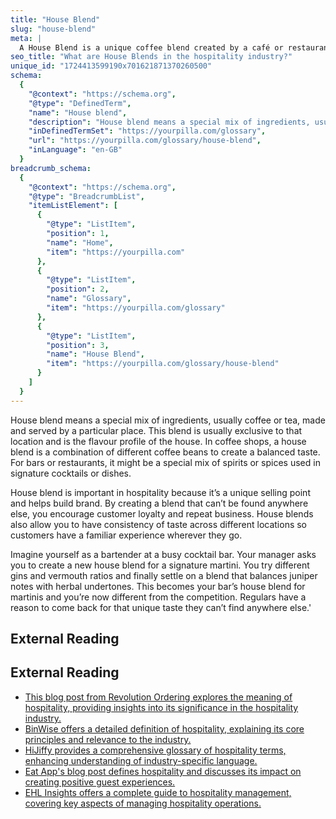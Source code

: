 ```yaml
---
title: "House Blend"
slug: "house-blend"
meta: |
  A House Blend is a unique coffee blend created by a café or restaurant, offering a distinct flavour profile that represents the establishment's signature taste.
seo_title: "What are House Blends in the hospitality industry?"
unique_id: "1724413599190x701621871370260500"
schema:
  {
    "@context": "https://schema.org",
    "@type": "DefinedTerm",
    "name": "House blend",
    "description": "House blend means a special mix of ingredients, usually coffee or tea, made and served by a particular place, reflecting the location's unique flavour profile.",
    "inDefinedTermSet": "https://yourpilla.com/glossary",
    "url": "https://yourpilla.com/glossary/house-blend",
    "inLanguage": "en-GB"
  }
breadcrumb_schema:
  {
    "@context": "https://schema.org",
    "@type": "BreadcrumbList",
    "itemListElement": [
      {
        "@type": "ListItem",
        "position": 1,
        "name": "Home",
        "item": "https://yourpilla.com"
      },
      {
        "@type": "ListItem",
        "position": 2,
        "name": "Glossary",
        "item": "https://yourpilla.com/glossary"
      },
      {
        "@type": "ListItem",
        "position": 3,
        "name": "House Blend",
        "item": "https://yourpilla.com/glossary/house-blend"
      }
    ]
  }
---
```


House blend means a special mix of ingredients, usually coffee or tea, made and served by a particular place. This blend is usually exclusive to that location and is the flavour profile of the house. In coffee shops, a house blend is a combination of different coffee beans to create a balanced taste. For bars or restaurants, it might be a special mix of spirits or spices used in signature cocktails or dishes.

House blend is important in hospitality because it’s a unique selling point and helps build brand. By creating a blend that can’t be found anywhere else, you encourage customer loyalty and repeat business. House blends also allow you to have consistency of taste across different locations so customers have a familiar experience wherever they go.

Imagine yourself as a bartender at a busy cocktail bar. Your manager asks you to create a new house blend for a signature martini. You try different gins and vermouth ratios and finally settle on a blend that balances juniper notes with herbal undertones. This becomes your bar’s house blend for martinis and you’re now different from the competition. Regulars have a reason to come back for that unique taste they can’t find anywhere else.'

## External Reading



## External Reading

*   [This blog post from Revolution Ordering explores the meaning of hospitality, providing insights into its significance in the hospitality industry.](https://www.revolutionordering.com/blog/hospitality-meaning)
*   [BinWise offers a detailed definition of hospitality, explaining its core principles and relevance to the industry.](https://home.binwise.com/blog/hospitality-definition)
*   [HiJiffy provides a comprehensive glossary of hospitality terms, enhancing understanding of industry-specific language.](https://www.hijiffy.com/resources/glossary)
*   [Eat App's blog post defines hospitality and discusses its impact on creating positive guest experiences.](https://restaurant.eatapp.co/blog/what-is-hospitality)
*   [EHL Insights offers a complete guide to hospitality management, covering key aspects of managing hospitality operations.](https://hospitalityinsights.ehl.edu/hospitality-management)